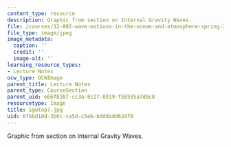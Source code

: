 ```yaml
---
content_type: resource
description: Graphic from section on Internal Gravity Waves.
file: /courses/12-802-wave-motions-in-the-ocean-and-atmosphere-spring-2004/6fbbd18d3b6cca5dc5ebbdddadd62df9_igwtop7.jpg
file_type: image/jpeg
image_metadata:
  caption: ''
  credit: ''
  image-alt: ''
learning_resource_types:
- Lecture Notes
ocw_type: OCWImage
parent_title: Lecture Notes
parent_type: CourseSection
parent_uid: e66f8387-cc3a-8c27-8919-f58595a7d8c0
resourcetype: Image
title: igwtop7.jpg
uid: 6fbbd18d-3b6c-ca5d-c5eb-bdddadd62df9
---
```

Graphic from section on Internal Gravity Waves.